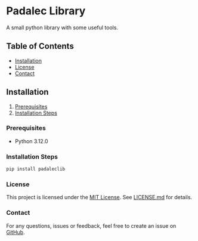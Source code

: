 # Padalec Library

A small python library with some useful tools.

## Table of Contents

- [Installation](#installation)
- [License](#license)
- [Contact](#contact)

## Installation

1. [Prerequisites](#prerequisites)
2. [Installation Steps](#installation-steps)

### Prerequisites

- Python 3.12.0

### Installation Steps

```bash
pip install padaleclib
```

### License

This project is licensed under the [MIT License](https://opensource.org/licenses/MIT). See [LICENSE.md](LICENSE.md) for details.

### Contact

For any questions, issues or feedback, feel free to create an issue on [GitHub](https://github.com/DarkKryU/Padalec-Lib/issues/new).
